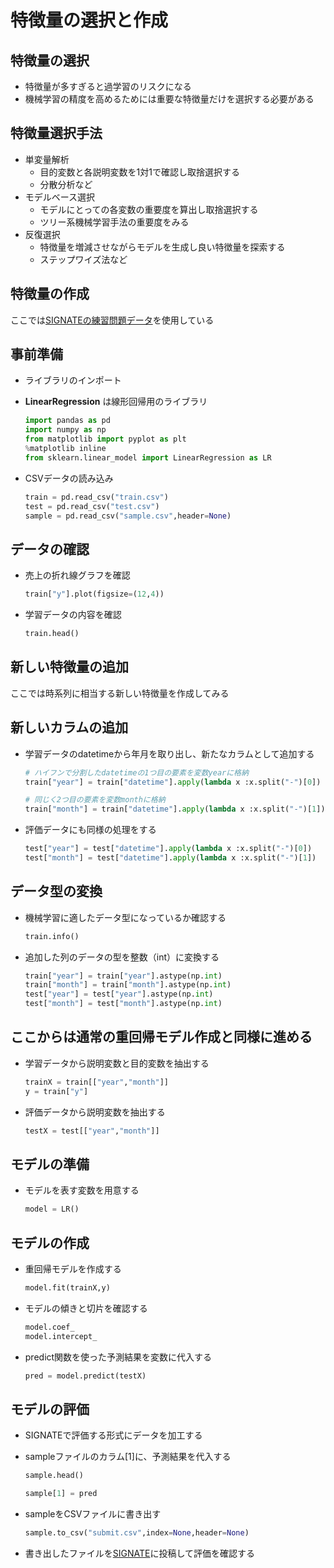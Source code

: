 # 特徴量の選択と作成

## 特徴量の選択
* 特徴量が多すぎると過学習のリスクになる
* 機械学習の精度を高めるためには重要な特徴量だけを選択する必要がある

## 特徴量選択手法
* 単変量解析
  * 目的変数と各説明変数を1対1で確認し取捨選択する
  * 分散分析など
* モデルベース選択
  * モデルにとっての各変数の重要度を算出し取捨選択する
  * ツリー系機械学習手法の重要度をみる
* 反復選択
  * 特徴量を増減させながらモデルを生成し良い特徴量を探索する
  * ステップワイズ法など

## 特徴量の作成
ここでは[SIGNATEの練習問題データ](https://signate.jp/competitions/24/data)を使用している

## 事前準備
* ライブラリのインポート
* __LinearRegression__ は線形回帰用のライブラリ
  ```python
  import pandas as pd
  import numpy as np
  from matplotlib import pyplot as plt
  %matplotlib inline
  from sklearn.linear_model import LinearRegression as LR
  ```

* CSVデータの読み込み
  ```python
  train = pd.read_csv("train.csv")
  test = pd.read_csv("test.csv")
  sample = pd.read_csv("sample.csv",header=None)
  ```

## データの確認
* 売上の折れ線グラフを確認
  ```python
  train["y"].plot(figsize=(12,4))
  ```

* 学習データの内容を確認
  ```python
  train.head()
  ```

## 新しい特徴量の追加
ここでは時系列に相当する新しい特徴量を作成してみる

## 新しいカラムの追加
* 学習データのdatetimeから年月を取り出し、新たなカラムとして追加する
  ```python
  # ハイフンで分割したdatetimeの1つ目の要素を変数yearに格納
  train["year"] = train["datetime"].apply(lambda x :x.split("-")[0])

  # 同じく2つ目の要素を変数monthに格納
  train["month"] = train["datetime"].apply(lambda x :x.split("-")[1])
  ```

* 評価データにも同様の処理をする
  ```python
  test["year"] = test["datetime"].apply(lambda x :x.split("-")[0])
  test["month"] = test["datetime"].apply(lambda x :x.split("-")[1])
  ```

## データ型の変換
* 機械学習に適したデータ型になっているか確認する
  ```python
  train.info()
  ```

* 追加した列のデータの型を整数（int）に変換する
  ```python
  train["year"] = train["year"].astype(np.int)
  train["month"] = train["month"].astype(np.int)
  test["year"] = test["year"].astype(np.int)
  test["month"] = test["month"].astype(np.int)
  ```

## ここからは通常の重回帰モデル作成と同様に進める
* 学習データから説明変数と目的変数を抽出する
  ```python
  trainX = train[["year","month"]]
  y = train["y"]
  ```

* 評価データから説明変数を抽出する
  ```python
  testX = test[["year","month"]]
  ```

## モデルの準備
* モデルを表す変数を用意する
  ```python
  model = LR()
  ```

## モデルの作成
* 重回帰モデルを作成する
  ```python
  model.fit(trainX,y)
  ```

* モデルの傾きと切片を確認する
  ```python
  model.coef_
  model.intercept_
  ```

* predict関数を使った予測結果を変数に代入する
  ```python
  pred = model.predict(testX)
  ```

## モデルの評価
* SIGNATEで評価する形式にデータを加工する
* sampleファイルのカラム[1]に、予測結果を代入する
  ```python
  sample.head()

  sample[1] = pred
  ```

* sampleをCSVファイルに書き出す
  ```python
  sample.to_csv("submit.csv",index=None,header=None)
  ```

* 書き出したファイルを[SIGNATE](https://signate.jp/competitions/24/data)に投稿して評価を確認する
